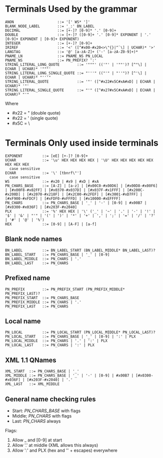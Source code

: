Terminals Used by the grammar
=============================

    ANON                    ::= '[' WS* ']'
    BLANK_NODE_LABEL        ::= '_:' BN_LABEL
    DECIMAL                 ::= [+-]? [0-9]* '.' [0-9]+
    DOUBLE                  ::= [+-]? ([0-9]+ '.' [0-9]* EXPONENT | '.' [0-9]+ EXPONENT | [0-9]+ EXPONENT)
    INTEGER                 ::= [+-]? [0-9]+
    IRIREF                  ::= '<' ([^#x00-#x20<>\"{}|^`\] | UCHAR)* '>'
    LANGTAG                 ::= '@' [a-zA-Z]+ ('-' [a-zA-Z0-9]+)*
    PNAME_LN                ::= PNAME_NS PN_LOCAL
    PNAME_NS                ::= PN_PREFIX? ':'
    STRING_LITERAL_LONG_QUOTE        ::= '"""' (('"' | '""')? [^"\] | ECHAR | UCHAR)* '"""'
    STRING_LITERAL_LONG_SINGLE_QUOTE ::= "'''" (("'" | "''")? [^'\] | ECHAR | UCHAR)* "'''"
    STRING_LITERAL_QUOTE             ::= '"' ([^#x22#x5C#xA#xD] | ECHAR | UCHAR)* '"'
    STRING_LITERAL_SINGLE_QUOTE      ::= "'" ([^#x27#x5C#xA#xD] | ECHAR | UCHAR)* "'"

Where

  * #x22 = " (double quote)
  * #x22 = ' (single quote)
  * #x5C = \


Terminals Only used inside terminals
====================================

    EXPONENT         ::= [eE] [+-]? [0-9]+
    UCHAR            ::= '\u' HEX HEX HEX HEX | '\U' HEX HEX HEX HEX HEX HEX HEX HEX
      case sensitive
    ECHAR            ::= '\' [tbnrf\"']
      case sensitive
    WS               ::= #x20 | #x9 | #xD | #xA
    PN_CHARS_BASE    ::= [A-Z] | [a-z] | [#x00C0-#x00D6] | [#x00D8-#x00F6] | [#x00F8-#x02FF] | [#x0370-#x037D] | [#x037F-#x1FFF] | [#x200C-#x200D] | [#x2070-#x218F] | [#x2C00-#x2FEF] | [#x3001-#xD7FF] | [#xF900-#xFDCF] | [#xFDF0-#xFFFD] | [#x10000-#xEFFFF]
    PN_CHARS         ::= PN_CHARS_BASE | '_' | '-' | [0-9] | #x00B7 | [#x0300-#x036F] | [#x203F-#x2040]
    PLX              ::= '%' HEX HEX | '\' ('_' | '~' | '.' | '-' | '!' | '$' | '&' | "'" | '(' | ')' | '*' | '+' | ',' | ';' | '=' | '/' | '?' | '#' | '@' | '%')
    HEX              ::= [0-9] | [A-F] | [a-f]

Blank node names
----------------

    BN_LABEL         ::= BN_LABEL_START (BN_LABEL_MIDDLE* BN_LABEL_LAST)?
    BN_LABEL_START   ::= PN_CHARS_BASE | '_' | [0-9]
    BN_LABEL_MIDDLE  ::= PN_CHARS | '.'
    BN_LABEL_LAST    ::= PN_CHARS

Prefixed name
-------------

    PN_PREFIX        ::= PN_PREFIX_START (PN_PREFIX_MIDDLE* PN_PREFIX_LAST)?
    PN_PREFIX_START  ::= PN_CHARS_BASE
    PN_PREFIX_MIDDLE ::= PN_CHARS | '.'
    PN_PREFIX_LAST   ::= PN_CHARS

Local name
----------

    PN_LOCAL         ::= PN_LOCAL_START (PN_LOCAL_MIDDLE* PN_LOCAL_LAST)?
    PN_LOCAL_START   ::= PN_CHARS_BASE | '_' | [0-9] | ':' | PLX
    PN_LOCAL_MIDDLE  ::= PN_CHARS | '.' | ':' | PLX
    PN_LOCAL_LAST    ::= PN_CHARS | ':' | PLX


XML 1.1 QNames
--------------

    XML_START  ::= PN_CHARS_BASE | '_'
	XML_MIDDLE ::= PN_CHARS_BASE | '_' | '-' | [0-9] | #x00B7 | [#x0300-#x036F] | [#x203F-#x2040] | '.'
	XML_LAST   ::= XML_MIDDLE


General name checking rules
---------------------------

   * Start: *PN_CHARS_BASE* with flags
   * Middle; *PN_CHARS* with flags
   * Last: *PN_CHARS* always

Flags:
   1. Allow _ and [0-9] at start
   2. Allow '.' at middle (XML allows this always)
   3. Allow ':' and PLX (hex and '\' + escapes) everywhere
